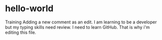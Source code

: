 # hello-world
Training
Adding a new comment as an edit.
I am learning to be a developer but my typing skills need review.
I need to learn GitHub.  That is why i'm editing this file.
